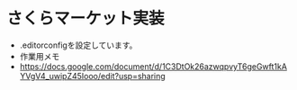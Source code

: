 # さくらマーケット実装

* .editorconfigを設定しています。
* 作業用メモ
 * https://docs.google.com/document/d/1C3DtOk26azwqpvyT6geGwft1kAYVgV4_uwipZ45Iooo/edit?usp=sharing
 



